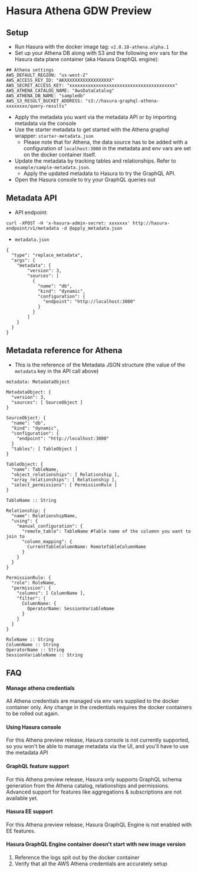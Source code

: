 # Hasura Athena GDW Preview

## Setup
- Run Hasura with the docker image tag: `v2.0.10-athena.alpha.1`
- Set up your Athena DB along with S3 and the following env vars for the Hasura data plane container (aka Hasura GraphQL engine):
```
## Athena settings
AWS_DEFAULT_REGION: "us-west-2"
AWS_ACCESS_KEY_ID: "AKXXXXXXXXXXXXXXXXXX"
AWS_SECRET_ACCESS_KEY: "xxxxxxxxxxxxxxxxxxxxxxxxxxxxxxxxxxxxxxxx"
AWS_ATHENA_CATALOG_NAME: "AwsDataCatalog"
AWS_ATHENA_DB_NAME: "sampledb"
AWS_S3_RESULT_BUCKET_ADDRESS: "s3://hasura-graphql-athena-xxxxxxxx/query-results"
```
- Apply the metadata you want via the metadata API or by importing metadata via the console
- Use the starter metadata to get started with the Athena graphql wrapper: `starter-metadata.json`
  - Please note that for Athena, the data source has to be added with a configuration of `localhost:3000`
    in the metadata and env vars are set on the docker container itself.
- Update the metadata by tracking tables and relationships. Refer to `example/sample-metadata.json`.
  - Apply the updated metadata to Hasura to try the GraphQL API.
- Open the Hasura console to try your GraphQL queries out


## Metadata API

- API endpoint:
```
curl -XPOST -H 'x-hasura-admin-secret: xxxxxxx' http://hasura-endpoint/v1/metadata -d @apply_metadata.json
```

- `metadata.json`
```
{
  "type": "replace_metadata",
  "args": {
    "metadata": {
        "version": 3,
        "sources": [
          {
            "name": "db",
            "kind": "dynamic",
            "configuration": {
              "endpoint": "http://localhost:3000"
            }
          }
        ]
    }
  }
}
```

## Metadata reference for Athena

- This is the reference of the Metadata JSON structure (the value of the `metadata` key in the API call above)

```
metadata: MetadataObject

MetadataObject: {
  "version": 3,
  "sources": [ SourceObject ]
}

SourceObject: {
  "name": "db",
  "kind": "dynamic",
  "configuration": {
    "endpoint": "http://localhost:3000"
  }
  "tables": [ TableObject ]
}

TableObject: {
  "name": TableName,
  "object_relationships": [ Relationship ],
  "array_relationships": [ Relationship ],
  "select_permissions": [ PermissionRule ]
}

TableName :: String

Relationship: {
  "name": RelationshipName,
  "using": {
    "manual_configuration": {
      "remote_table": TableName #Table name of the columnn you want to join to
      "column_mapping": {
        CurrentTableColumnName: RemoteTableColumnName
      }
    }
  }
}

PermissionRule: {
  "role": RoleName,
  "permission": {
    "columns": [ ColumnName ],
    "filter": {
      ColumnName: {
        OperatorName: SessionVariableName
      }
    }
  }
}

RoleName :: String
ColumnName :: String
OperatorName :: String
SessionVariableName :: String
```

## FAQ

#### Manage athena credentials
All Athena credentials are managed via env vars supplied to the docker container only. Any change in the credentials requires the docker containers to be rolled out again.

#### Using Hasura console
For this Athena preview release, Hasura console is not currently supported, so you won't be able to manage metadata via the UI, and you'll have to use the metadata API

#### GraphQL feature support
For this Athena preview release, Hasura only supports GraphQL schema generation from the Athena catalog, relationships and permissions. Advanced support for features like aggregations & subscriptions are not available yet.

#### Hasura EE support
For this Athena preview release, Hasura GraphQL Engine is not enabled with EE features.

#### Hasura GraphQL Engine container doesn't start with new image version
1. Reference the logs spit out by the docker container
2. Verify that all the AWS Athena credentials are accurately setup
